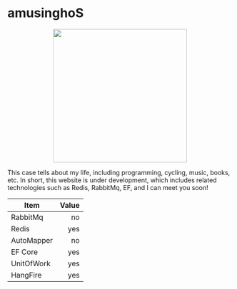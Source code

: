 # amusinghoS

<div align=center>
	<img src="https://github.com/zaranetCore/amusinghoS/blob/master/docs/githubImg/small.jpg" width="300"> 
</div>

This case tells about my life, including programming, cycling, music, books, etc. In short, this website is under development, which includes related technologies such as Redis, RabbitMq, EF, and I can meet you soon!

| Item      | Value |
| --------- | -----:|
| RabbitMq  | no |
| Redis     |   yes |
| AutoMapper      |    no |
| EF Core      |    yes |
| UnitOfWork      |    yes |
| HangFire      |    yes |
